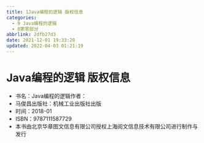 ```yaml
---
title: 1Java编程的逻辑 版权信息
categories: 
  - 9 Java编程的逻辑
  - 0第零部分
abbrlink: 2dfb27d3
date: 2021-12-01 19:33:20
updated: 2022-04-03 01:21:19
---
```

# Java编程的逻辑 版权信息
- 书名：Java编程的逻辑作者：
- 马俊昌出版社：机械工业出版社出版
- 时间：2018-01
- ISBN：9787111587729
- 本书由北京华章图文信息有限公司授权上海阅文信息技术有限公司进行制作与发行

